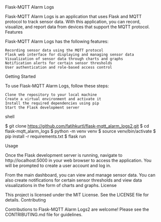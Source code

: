 Flask-MQTT Alarm Logs

Flask-MQTT Alarm Logs is an application that uses Flask and MQTT protocol to track sensor data. With this application, you can record, visualize, and report data from devices that support the MQTT protocol.
Features

Flask-MQTT Alarm Logs has the following features:

    Recording sensor data using the MQTT protocol
    Flask web interface for displaying and managing sensor data
    Visualization of sensor data through charts and graphs
    Notification alerts for certain sensor thresholds
    User authentication and role-based access control

Getting Started

To use Flask-MQTT Alarm Logs, follow these steps:

    Clone the repository to your local machine
    Create a virtual environment and activate it
    Install the required dependencies using pip
    Start the Flask development server

shell

$ git clone https://github.com/fatihkurtl/flask-mqtt_alarm_logs2.git
$ cd flask-mqtt_alarm_logs
$ python -m venv venv
$ source venv/bin/activate
$ pip install -r requirements.txt
$ flask run

Usage

Once the Flask development server is running, navigate to http://localhost:5000 in your web browser to access the application. You will be prompted to create a user account and log in.

From the main dashboard, you can view and manage sensor data. You can also create notifications for certain sensor thresholds and view data visualizations in the form of charts and graphs.
License

This project is licensed under the MIT License. See the LICENSE file for details.
Contributing

Contributions to Flask-MQTT Alarm Logs2 are welcome! Please see the CONTRIBUTING.md file for guidelines.

